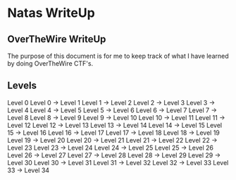 # Natas WriteUp

## OverTheWire WriteUp

The purpose of this document is for me to keep track of what I have learned by doing OverTheWire CTF's.

## Levels

Level 0
Level 0 → Level 1
Level 1 → Level 2
Level 2 → Level 3
Level 3 → Level 4
Level 4 → Level 5
Level 5 → Level 6
Level 6 → Level 7
Level 7 → Level 8
Level 8 → Level 9
Level 9 → Level 10
Level 10 → Level 11
Level 11 → Level 12
Level 12 → Level 13
Level 13 → Level 14
Level 14 → Level 15
Level 15 → Level 16
Level 16 → Level 17
Level 17 → Level 18
Level 18 → Level 19
Level 19 → Level 20
Level 20 → Level 21
Level 21 → Level 22
Level 22 → Level 23
Level 23 → Level 24
Level 24 → Level 25
Level 25 → Level 26
Level 26 → Level 27
Level 27 → Level 28
Level 28 → Level 29
Level 29 → Level 30
Level 30 → Level 31
Level 31 → Level 32
Level 32 → Level 33
Level 33 → Level 34